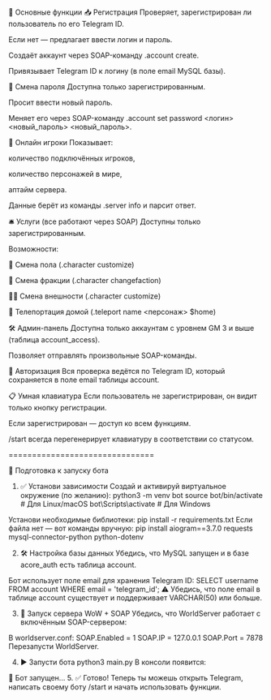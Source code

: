 🧠 Основные функции
📥 Регистрация
Проверяет, зарегистрирован ли пользователь по его Telegram ID.

Если нет — предлагает ввести логин и пароль.

Создаёт аккаунт через SOAP-команду .account create.

Привязывает Telegram ID к логину (в поле email MySQL базы).

🔐 Смена пароля
Доступна только зарегистрированным.

Просит ввести новый пароль.

Меняет его через SOAP-команду .account set password <логин> <новый_пароль> <новый_пароль>.

👥 Онлайн игроки
Показывает:

количество подключённых игроков,

количество персонажей в мире,

аптайм сервера.

Данные берёт из команды .server info и парсит ответ.

🛎 Услуги (все работают через SOAP)
Доступны только зарегистрированным.

Возможности:

🔁 Смена пола (.character customize)

🔄 Смена фракции (.character changefaction)

🧑‍🎨 Смена внешности (.character customize)

📍 Телепортация домой (.teleport name <персонаж> $home)

🛠️ Админ-панель
Доступна только аккаунтам с уровнем GM 3 и выше (таблица account_access).

Позволяет отправлять произвольные SOAP-команды.

🔐 Авторизация
Вся проверка ведётся по Telegram ID, который сохраняется в поле email таблицы account.

📋 Умная клавиатура
Если пользователь не зарегистрирован, он видит только кнопку регистрации.

Если зарегистрирован — доступ ко всем функциям.

/start всегда перегенерирует клавиатуру в соответствии со статусом.

===============================

🚀 Подготовка к запуску бота
1. ✅ Установи зависимости
Создай и активируй виртуальное окружение (по желанию):
python3 -m venv bot
source bot/bin/activate  # Для Linux/macOS
bot\Scripts\activate     # Для Windows

Установи необходимые библиотеки:
pip install -r requirements.txt
Если файла нет — вот команды вручную:
pip install aiogram==3.7.0 requests mysql-connector-python python-dotenv

2. 🛠️ Настройка базы данных
Убедись, что MySQL запущен и в базе acore_auth есть таблица account.

Бот использует поле email для хранения Telegram ID:
SELECT username FROM account WHERE email = 'telegram_id';
⚠️ Убедись, что поле email в таблице account существует и поддерживает VARCHAR(50) или больше.

3. 📡 Запуск сервера WoW + SOAP
Убедись, что WorldServer работает с включённым SOAP-сервером:

В worldserver.conf:
SOAP.Enabled = 1
SOAP.IP = 127.0.0.1
SOAP.Port = 7878
Перезапусти WorldServer.

4. ▶️ Запусти бота
python3 main.py
В консоли появится:

🚀 Бот запущен...
5. ✅ Готово!
Теперь ты можешь открыть Telegram, написать своему боту /start и начать использовать функции.
